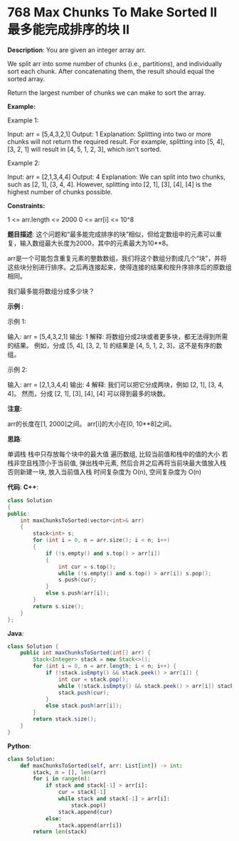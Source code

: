 # 768 Max Chunks To Make Sorted II 最多能完成排序的块 II

__Description__:
You are given an integer array arr.

We split arr into some number of chunks (i.e., partitions), and individually sort each chunk. After concatenating them, the result should equal the sorted array.

Return the largest number of chunks we can make to sort the array.

__Example:__

Example 1:

Input: arr = [5,4,3,2,1]
Output: 1
Explanation:
Splitting into two or more chunks will not return the required result.
For example, splitting into [5, 4], [3, 2, 1] will result in [4, 5, 1, 2, 3], which isn't sorted.

Example 2:

Input: arr = [2,1,3,4,4]
Output: 4
Explanation:
We can split into two chunks, such as [2, 1], [3, 4, 4].
However, splitting into [2, 1], [3], [4], [4] is the highest number of chunks possible.

__Constraints:__

1 <= arr.length <= 2000
0 <= arr[i] <= 10^8

__题目描述__:
这个问题和“最多能完成排序的块”相似，但给定数组中的元素可以重复，输入数组最大长度为2000，其中的元素最大为10**8。

arr是一个可能包含重复元素的整数数组，我们将这个数组分割成几个“块”，并将这些块分别进行排序。之后再连接起来，使得连接的结果和按升序排序后的原数组相同。

我们最多能将数组分成多少块？

__示例 :__

示例 1:

输入: arr = [5,4,3,2,1]
输出: 1
解释:
将数组分成2块或者更多块，都无法得到所需的结果。
例如，分成 [5, 4], [3, 2, 1] 的结果是 [4, 5, 1, 2, 3]，这不是有序的数组。

示例 2:

输入: arr = [2,1,3,4,4]
输出: 4
解释:
我们可以把它分成两块，例如 [2, 1], [3, 4, 4]。
然而，分成 [2, 1], [3], [4], [4] 可以得到最多的块数。

__注意:__

arr的长度在[1, 2000]之间。
arr[i]的大小在[0, 10**8]之间。

__思路__:

单调栈
栈中只存放每个块中的最大值
遍历数组, 比较当前值和栈中的值的大小
若栈非空且栈顶小于当前值, 弹出栈中元素, 然后合并之后再将当前块最大值放入栈
否则新建一块, 放入当前值入栈
时间复杂度为 O(n), 空间复杂度为 O(n)

__代码__:
__C++__:

```C++
class Solution 
{
public:
    int maxChunksToSorted(vector<int>& arr) 
    {
        stack<int> s;
        for (int i = 0, n = arr.size(); i < n; i++) 
        {
            if (!s.empty() and s.top() > arr[i]) 
            {
                int cur = s.top();
                while (!s.empty() and s.top() > arr[i]) s.pop();
                s.push(cur);
            }
            else s.push(arr[i]);
        }
        return s.size();
    }
};
```

__Java__:

```Java
class Solution {
    public int maxChunksToSorted(int[] arr) {
        Stack<Integer> stack = new Stack<>();
        for (int i = 0, n = arr.length; i < n; i++) {
            if (!stack.isEmpty() && stack.peek() > arr[i]) {
                int cur = stack.pop();
                while (!stack.isEmpty() && stack.peek() > arr[i]) stack.pop();
                stack.push(cur);
            }
            else stack.push(arr[i]);
        }
        return stack.size();
    }
}
```

__Python__:

```Python
class Solution:
    def maxChunksToSorted(self, arr: List[int]) -> int:
        stack, n = [], len(arr)
        for i in range(n):
            if stack and stack[-1] > arr[i]:
                cur = stack[-1]
                while stack and stack[-1] > arr[i]:
                    stack.pop()
                stack.append(cur)
            else:
                stack.append(arr[i])
        return len(stack)
```
